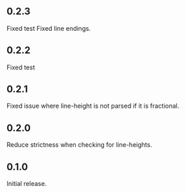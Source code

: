 0.2.3
-----------
Fixed test
Fixed line endings.

0.2.2
-----------
Fixed test

0.2.1
-----------
Fixed issue where line-height is not parsed if it is fractional.

0.2.0
-----------
Reduce strictness when checking for line-heights.

0.1.0
------------
Initial release.